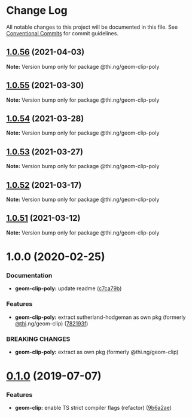 # Change Log

All notable changes to this project will be documented in this file.
See [Conventional Commits](https://conventionalcommits.org) for commit guidelines.

## [1.0.56](https://github.com/thi-ng/umbrella/compare/@thi.ng/geom-clip-poly@1.0.55...@thi.ng/geom-clip-poly@1.0.56) (2021-04-03)

**Note:** Version bump only for package @thi.ng/geom-clip-poly





## [1.0.55](https://github.com/thi-ng/umbrella/compare/@thi.ng/geom-clip-poly@1.0.54...@thi.ng/geom-clip-poly@1.0.55) (2021-03-30)

**Note:** Version bump only for package @thi.ng/geom-clip-poly





## [1.0.54](https://github.com/thi-ng/umbrella/compare/@thi.ng/geom-clip-poly@1.0.53...@thi.ng/geom-clip-poly@1.0.54) (2021-03-28)

**Note:** Version bump only for package @thi.ng/geom-clip-poly





## [1.0.53](https://github.com/thi-ng/umbrella/compare/@thi.ng/geom-clip-poly@1.0.52...@thi.ng/geom-clip-poly@1.0.53) (2021-03-27)

**Note:** Version bump only for package @thi.ng/geom-clip-poly





## [1.0.52](https://github.com/thi-ng/umbrella/compare/@thi.ng/geom-clip-poly@1.0.51...@thi.ng/geom-clip-poly@1.0.52) (2021-03-17)

**Note:** Version bump only for package @thi.ng/geom-clip-poly





## [1.0.51](https://github.com/thi-ng/umbrella/compare/@thi.ng/geom-clip-poly@1.0.50...@thi.ng/geom-clip-poly@1.0.51) (2021-03-12)

**Note:** Version bump only for package @thi.ng/geom-clip-poly





# 1.0.0 (2020-02-25)


### Documentation

* **geom-clip-poly:** update readme ([c7ca79b](https://github.com/thi-ng/umbrella/commit/c7ca79b7e5e3d6badca2baa79fef8870ad9f9309))


### Features

* **geom-clip-poly:** extract sutherland-hodgeman as own pkg (formerly [@thi](https://github.com/thi).ng/geom-clip) ([782193f](https://github.com/thi-ng/umbrella/commit/782193f2fc06c18a564d5b983839f55b9143b4f7))


### BREAKING CHANGES

* **geom-clip-poly:** extract as own pkg (formerly @thi.ng/geom-clip)





# [0.1.0](https://github.com/thi-ng/umbrella/compare/@thi.ng/geom-clip@0.0.19...@thi.ng/geom-clip@0.1.0) (2019-07-07)

### Features

* **geom-clip:** enable TS strict compiler flags (refactor) ([9b6a2ae](https://github.com/thi-ng/umbrella/commit/9b6a2ae))
